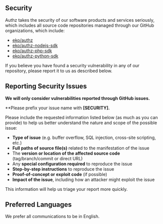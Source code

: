 ## Security

Authz takes the security of our software products and services seriously, which includes all source code repositories managed through our GitHub organizations, which include:

* [eko/authz](https://github.com/eko/authz)
* [eko/authz-nodejs-sdk](https://github.com/eko/authz-nodejs-sdk)
* [eko/authz-php-sdk](https://github.com/eko/authz-php-sdk)
* [eko/authz-python-sdk](https://github.com/eko/authz-python-sdk)

If you believe you have found a security vulnerability in any of our repository, please report it to us as described below.

## Reporting Security Issues

**We will only consider vulnerabilities reported through GitHub issues.**

**Please prefix your issue name with **[SECURITY].**

Please include the requested information listed below (as much as you can provide) to help us better understand the nature and scope of the possible issue:

* **Type of issue** (e.g. buffer overflow, SQL injection, cross-site scripting, etc.)
* **Full paths of source file(s)** related to the manifestation of the issue
* The **version or location of the affected source code** (tag/branch/commit or direct URL)
* Any **special configuration required** to reproduce the issue
* **Step-by-step instructions** to reproduce the issue
* **Proof-of-concept or exploit code** (if possible)
* **Impact of the issue**, including how an attacker might exploit the issue

This information will help us triage your report more quickly.

## Preferred Languages

We prefer all communications to be in English.